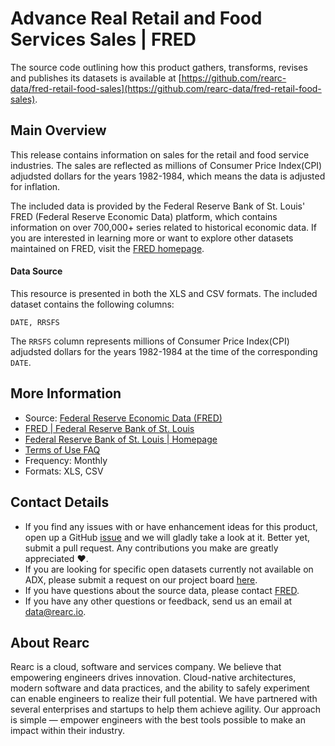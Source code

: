 Advance Real Retail and Food Services Sales | FRED
=========================

The source code outlining how this product gathers, transforms, revises and publishes its datasets is available at [https://github.com/rearc-data/fred-retail-food-sales](https://github.com/rearc-data/fred-retail-food-sales).

## Main Overview

This release contains information on sales for the retail and food service industries. The sales are reflected as millions of Consumer Price Index(CPI) adjudsted dollars for the years 1982-1984, which means the data is adjusted for inflation.

The included data is provided by the Federal Reserve Bank of St. Louis' FRED (Federal Reserve Economic Data) platform, which contains information on over 700,000+ series related to historical economic data. If you are interested in learning more or want to explore other datasets maintained on FRED, visit the [FRED homepage](https://fred.stlouisfed.org/).


#### Data Source

This resource is presented in both the XLS and CSV formats. The included dataset contains the following columns:

`DATE, RRSFS`

The `RRSFS` column represents  millions of Consumer Price Index(CPI) adjudsted dollars for the years 1982-1984 at the time of the corresponding `DATE`.  


## More Information
- Source: [Federal Reserve Economic Data (FRED)](https://fred.stlouisfed.org/series/RRSFS)
- [FRED | Federal Reserve Bank of St. Louis](https://fred.stlouisfed.org/)
- [Federal Reserve Bank of St. Louis | Homepage](https://www.stlouisfed.org/)
- [Terms of Use FAQ](https://fred.stlouisfed.org/legal/)
- Frequency: Monthly
- Formats: XLS, CSV

## Contact Details
- If you find any issues with or have enhancement ideas for this product, open up a GitHub [issue](https://github.com/rearc-data/fred-retail-food-sales/issues) and we will gladly take a look at it. Better yet, submit a pull request. Any contributions you make are greatly appreciated :heart:.
- If you are looking for specific open datasets currently not available on ADX, please submit a request on our project board [here](https://github.com/rearc-data/covid-datasets-aws-data-exchange/projects/1).
- If you have questions about the source data, please contact [FRED](https://fred.stlouisfed.org/contactus/).
- If you have any other questions or feedback, send us an email at data@rearc.io.

## About Rearc
Rearc is a cloud, software and services company. We believe that empowering engineers drives innovation. Cloud-native architectures, modern software and data practices, and the ability to safely experiment can enable engineers to realize their full potential. We have partnered with several enterprises and startups to help them achieve agility. Our approach is simple — empower engineers with the best tools possible to make an impact within their industry.
